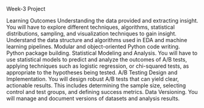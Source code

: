 Week-3 Project

Learning Outcomes
Understanding the data provided and extracting insight. You will have to explore different techniques, algorithms, statistical distributions, sampling, and visualization techniques to gain insight.
Understand the data structure and algorithms used in EDA and machine learning pipelines.
Modular and object-oriented Python code writing. Python package building. 
Statistical Modeling and Analysis. You will have to use statistical models to predict and analyze the outcomes of A/B tests, applying techniques such as logistic regression, or chi-squared tests, as appropriate to the hypotheses being tested.
A/B Testing Design and Implementation. You will design robust A/B tests that can yield clear, actionable results. This includes determining the sample size, selecting control and test groups, and defining success metrics.
Data Versioning. You will manage and document versions of datasets and analysis results.
